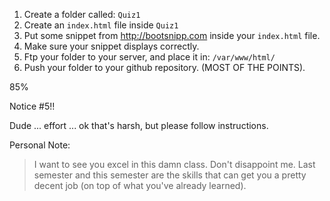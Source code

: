 1. Create a folder called: `Quiz1`
2. Create an `index.html` file inside `Quiz1`
3. Put some snippet from http://bootsnipp.com inside your `index.html` file.
4. Make sure your snippet displays correctly.
5. Ftp your folder to your server, and place it in: `/var/www/html/`
6. Push your folder to your github repository. (MOST OF THE POINTS).

85%

Notice #5!! 

Dude ... effort ... ok that's harsh, but please follow instructions. 

Personal Note:
>I want to see you excel in this damn class. Don't disappoint me. Last semester and this semester are the skills that can get you a pretty decent job (on top of what you've already learned). 

